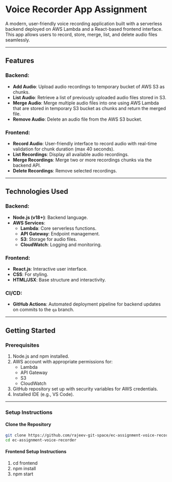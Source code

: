 # Voice Recorder App Assignment

A modern, user-friendly voice recording application built with a serverless backend deployed on AWS Lambda and a React-based frontend interface. This app allows users to record, store, merge, list, and delete audio files seamlessly.

---

## **Features**

### **Backend:**
- **Add Audio**: Upload audio recordings to temporary bucket of AWS S3 as chunks.
- **List Audio**: Retrieve a list of previously uploaded audio files stored in S3.
- **Merge Audio**: Merge multiple audio files into one using AWS Lambda that are stored in temporary S3 bucket as chunks and return the merged file.
- **Remove Audio**: Delete an audio file from the AWS S3 bucket.

### **Frontend:**
- **Record Audio**: User-friendly interface to record audio with real-time validation for chunk duration (max 40 seconds).
- **List Recordings**: Display all available audio recordings.
- **Merge Recordings**: Merge two or more recordings chunks via the backend API.
- **Delete Recordings**: Remove selected recordings.

---

## **Technologies Used**

### **Backend:**
- **Node.js (v18+)**: Backend language.
- **AWS Services**:
  - **Lambda**: Core serverless functions.
  - **API Gateway**: Endpoint management.
  - **S3**: Storage for audio files.
  - **CloudWatch**: Logging and monitoring.

### **Frontend:**
- **React.js**: Interactive user interface.
- **CSS**: For styling.
- **HTML/JSX**: Base structure and interactivity.

### **CI/CD:**
- **GitHub Actions**: Automated deployment pipeline for backend updates on commits to the `qa` branch.

---

## **Getting Started**

### **Prerequisites**
1. Node.js and npm installed.
2. AWS account with appropriate permissions for:
   - Lambda
   - API Gateway
   - S3
   - CloudWatch
3. GitHub repository set up with security variables for AWS credentials.
4. Installed IDE (e.g., VS Code).

---

### **Setup Instructions**

#### **Clone the Repository**
```bash
git clone https://github.com/rajeev-git-space/ec-assignment-voice-recorder.git
cd ec-assignment-voice-recorder
```

#### **Frontend Setup Instructions**
1. cd frontend
2. npm install
3. npm start
